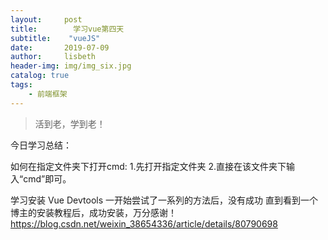 ```yaml
---
layout:     post
title:        学习vue第四天
subtitle:    "vueJS"
date:       2019-07-09
author:     lisbeth
header-img: img/img_six.jpg
catalog: true
tags:
    - 前端框架
---
```

>活到老，学到老！

今日学习总结：

如何在指定文件夹下打开cmd:
1.先打开指定文件夹
2.直接在该文件夹下输入“cmd”即可。

学习安装 Vue Devtools
一开始尝试了一系列的方法后，没有成功
直到看到一个博主的安装教程后，成功安装，万分感谢！
https://blog.csdn.net/weixin_38654336/article/details/80790698
